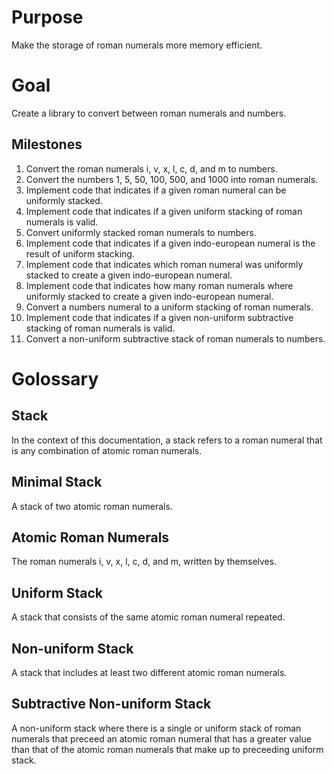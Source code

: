 # Purpose
Make the storage of roman numerals more memory efficient.

# Goal
Create a library to convert between roman numerals and numbers. 

## Milestones
1. Convert the roman numerals i, v, x, l, c, d, and m to numbers. 
1. Convert the numbers 1, 5, 50, 100, 500, and 1000 into roman numerals. 
1. Implement code that indicates if a given roman numeral can be uniformly stacked. 
1. Implement code that indicates if a given uniform stacking of roman numerals is valid. 
1. Convert uniformly stacked roman numerals to numbers.
1. Implement code that indicates if a given indo-european numeral is the result of uniform stacking. 
1. Implement code that indicates which roman numeral was uniformly stacked to create a given indo-european numeral. 
1. Implement code that indicates how many roman numerals where uniformly stacked to create a given indo-european numeral. 
1. Convert a numbers numeral to a uniform stacking of roman numerals.
1. Implement code that indicates if a given non-uniform subtractive stacking of roman numerals is valid.
1. Convert a non-uniform subtractive stack of roman numerals to numbers.

# Golossary 
## Stack
In the context of this documentation, a stack refers to a roman numeral that is any combination of atomic roman numerals. 
## Minimal Stack
A stack of two atomic roman numerals.
## Atomic Roman Numerals
The roman numerals i, v, x, l, c, d, and m, written by themselves. 
## Uniform Stack
A stack that consists of the same atomic roman numeral repeated. 
## Non-uniform Stack
A stack that includes at least two different atomic roman numerals.
## Subtractive Non-uniform Stack
A non-uniform stack where there is a single or uniform stack of roman numerals that preceed an atomic roman numeral that has a greater value than that of the atomic roman numerals that make up to preceeding uniform stack.